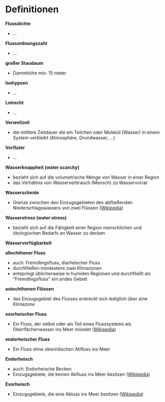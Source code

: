 # Definitionen

**Flussdichte**
- ...

**Flussordnungszahl**
- ...

**großer Staudaum**
- Dammhöhe min. 15 meter

**Isohypsen**
- ...

**Lotrecht**
- ...

**Verweilzeit**
- die mittlere Zeitdauer die ein Teilchen oder Molekül (Wasser) in einem System verbleibt (Atmosphäre, Grundwasser, ...)

**Vorfluter**
- ...

**Wasserknappheit (water scarcity)**
- bezieht sich auf die volumetrische Menge von Wasser in einer Region
- das Verhältnis von Wasserverbrauch (Mensch) zu Wasservorrat

**Wasserscheide**
- Grenze zwischen den Einzugsgebieten des abfließenden Niederschlagswassers von zwei Flüssen ([Wikipedia](https://de.wikipedia.org/wiki/Wasserscheide))

**Wasserstress (water stress)**
- bezieht sich auf die Fähigkeit einer Region menschlichen und ökologischen Bedarfs an Wasser zu decken

**Wasserverfügbarkeit**

**allochthoner Fluss**
- auch: Fremdlingsfluss, diarheischer Fluss
- durchfließen mindestens zwei Klimazonen
- entspringt üblicherweise in humiden Regionen und durchfließt als "Fremdlingsfluss" ein arides Gebiet

**autochthonen Flüssen**
- das Einzugsgebiet des Flusses erstreckt sich lediglich über eine Klimazone

**exorheischer Fluss**
- Ein Fluss, der selbst oder als Teil eines Flusssystems als Oberflächenwasser ins Meer mündet ([Wikipedia](https://de.wikipedia.org/wiki/Exorheischer_Fluss))

**endorheischer Fluss**
- Ein Fluss ohne oberirdischen Abfluss ins Meer

**Endorheisch**
- auch: Endorheische Becken
- Einzugsgebiete, die keinen Abfluss ins Meer besitzen ([Wikipedia](https://de.wikipedia.org/wiki/Endorheisch))

**Exorheisch**
- Einzugsgebiete, die eine Abluss ins Meer besitzen ([Wikipedia](https://de.wikipedia.org/wiki/Endorheisch))
